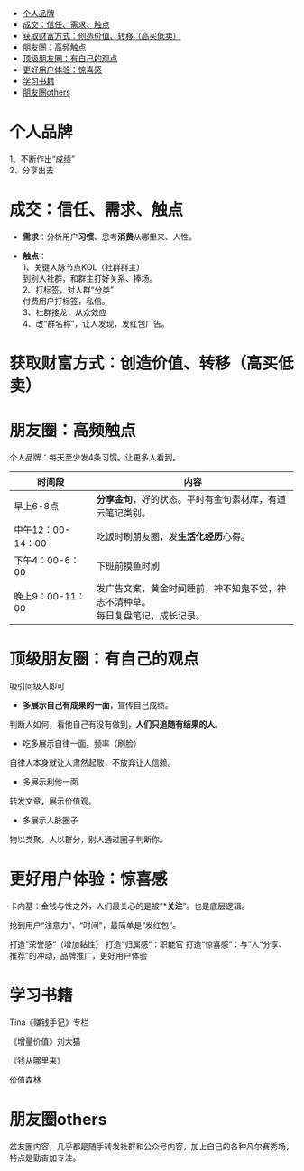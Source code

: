 <!-- TOC -->

- [个人品牌](#个人品牌)
- [成交：信任、需求、触点](#成交信任需求触点)
- [获取财富方式：创造价值、转移（高买低卖）](#获取财富方式创造价值转移高买低卖)
- [朋友圈：高频触点](#朋友圈高频触点)
- [顶级朋友圈：有自己的观点](#顶级朋友圈有自己的观点)
- [更好用户体验：惊喜感](#更好用户体验惊喜感)
- [学习书籍](#学习书籍)
- [朋友圈others](#朋友圈others)

<!-- /TOC -->





# 个人品牌

1、不断作出“成绩”  
2、分享出去

# 成交：信任、需求、触点

- **需求**：分析用户**习惯**、思考**消费**从哪里来、人性。

- **触点**：  
1、关键人脉节点KOL（社群群主）  
到别人社群，和群主打好关系、捧场。  
2、打标签，对人群“分类”  
付费用户打标签，私信。   
3、社群接龙，从众效应  
4、改“群名称”，让人发现，发红包广告。

# 获取财富方式：创造价值、转移（高买低卖）


# 朋友圈：高频触点

个人品牌：每天至少发4条习惯。让更多人看到。  

时间段|内容
---|---
早上6-8点|**分享金句**，好的状态。平时有金句素材库，有道云笔记类别。  
中午12：00-14：00|吃饭时刷朋友圈，发**生活化经历**心得。
下午4：00-6：00|下班前摸鱼时刷
晚上9：00-11：00|发广告文案，黄金时间睡前，神不知鬼不觉，神志不清种草。<br>每日复盘笔记，成长记录。

# 顶级朋友圈：有自己的观点

吸引同级人即可

- **多展示自己有成果的一面**，宣传自己成绩。

判断人如何，看他自己有没有做到，**人们只追随有结果的人**。

- 吃多展示自律一面。频率（刷脸）

自律人本身就让人肃然起敬，不放弃让人信赖。  

- 多展示利他一面

转发文章，展示价值观。  

- 多展示人脉圈子

物以类聚，人以群分，别人通过圈子判断你。  

# 更好用户体验：惊喜感

卡内基：金钱与性之外，人们最关心的是被“***关注**”。也是底层逻辑。

抢到用户“注意力”、“时间”，最简单是“发红包”。

打造“荣誉感”（增加黏性）
打造“归属感”：职能官
打造“惊喜感”：与“人”分享、推荐”的冲动，品牌推广，更好用户体验






# 学习书籍

Tina《赚钱手记》专栏

《增量价值》刘大猫

《钱从哪里来》

价值森林

# 朋友圈others

盆友圈内容，几乎都是随手转发社群和公众号内容，加上自己的各种凡尔赛秀场，特点是勤奋加专注。

